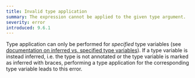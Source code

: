 ```yaml
---
title: Invalid type application
summary: The expression cannot be applied to the given type argument.
severity: error
introduced: 9.6.1
---
```


Type application can only be performed for _specified_ type variables (see [documentation on inferred vs. specified type variables](https://ghc.gitlab.haskell.org/ghc/doc/users_guide/exts/type_applications.html#inferred-vs-specified-type-variables)).
If a type variable is instead inferred, i.e. the type is not annotated or the type variable is marked as inferred with braces, performing a type application for the corresponding type variable leads to this error.
